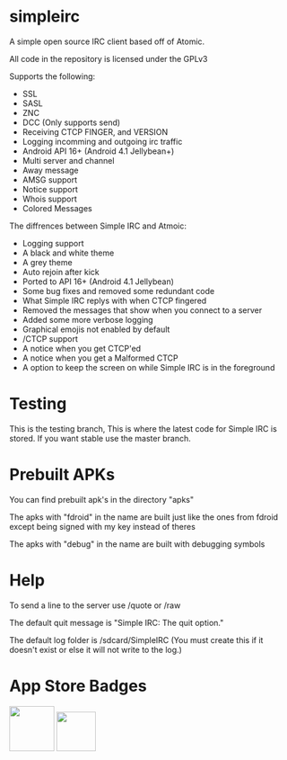 # simpleirc
A simple open source IRC client based off of Atomic.

All code in the repository is licensed under the GPLv3

Supports the following:
* SSL
* SASL
* ZNC
* DCC (Only supports send)
* Receiving CTCP FINGER, and VERSION
* Logging incomming and outgoing irc traffic
* Android API 16+ (Android 4.1 Jellybean+)
* Multi server and channel
* Away message
* AMSG support
* Notice support
* Whois support
* Colored Messages

The diffrences between Simple IRC and Atmoic:
* Logging support
* A black and white theme
* A grey theme
* Auto rejoin after kick
* Ported to API 16+ (Android 4.1 Jellybean)
* Some bug fixes and removed some redundant code
* What Simple IRC replys with when CTCP fingered
* Removed the messages that show when you connect to a server
* Added some more verbose logging
* Graphical emojis not enabled by default
* /CTCP support
* A notice when you get CTCP'ed
* A notice when you get a Malformed CTCP
* A option to keep the screen on while Simple IRC is in the foreground

# Testing
This is the testing branch, This is where the latest code for Simple IRC is stored.
If you want stable use the master branch.

# Prebuilt APKs
You can find prebuilt apk's in the directory "apks"

The apks with "fdroid" in the name are built just like the ones from fdroid except being signed with my key instead of theres

The apks with "debug" in the name are built with debugging symbols

# Help
To send a line to the server use /quote or /raw

The default quit message is "Simple IRC: The quit option."

The default log folder is /sdcard/SimpleIRC (You must create this if it doesn't exist or else it will not write to the log.)

# App Store Badges
<a href="https://f-droid.org/repository/browse/?fdid=tk.jordynsmediagroup.simpleirc.fdroid" target="_blank">
<img src="https://f-droid.org/badge/get-it-on.png" height="80"/></a>
<a href="https://www.amazon.com/The-Linux-Geek-Simple-IRC/dp/B01N769H2J" target="_blank">
<img src="https://images-na.ssl-images-amazon.com/images/G/01/mobile-apps/devportal2/res/images/amazon-underground-app-us-white.png" height="70"/></a>

